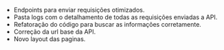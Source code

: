 - Endpoints para enviar requisições otimizados.
- Pasta logs com o detalhamento de todas as requisições enviadas a API.
- Refatoração do código para buscar as informações corretamente.
- Correção da url base da API.
- Novo layout das paginas.
